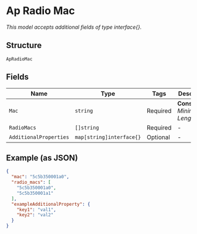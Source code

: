 
# Ap Radio Mac

*This model accepts additional fields of type interface{}.*

## Structure

`ApRadioMac`

## Fields

| Name | Type | Tags | Description |
|  --- | --- | --- | --- |
| `Mac` | `string` | Required | **Constraints**: *Minimum Length*: `1` |
| `RadioMacs` | `[]string` | Required | - |
| `AdditionalProperties` | `map[string]interface{}` | Optional | - |

## Example (as JSON)

```json
{
  "mac": "5c5b350001a0",
  "radio_macs": [
    "5c5b350001a0",
    "5c5b350001a1"
  ],
  "exampleAdditionalProperty": {
    "key1": "val1",
    "key2": "val2"
  }
}
```

